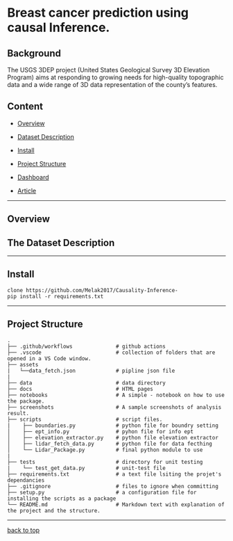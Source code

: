 # Breast cancer prediction using causal Inference.

## Background

The USGS 3DEP project (United States Geological Survey 3D Elevation Program) aims at responding to growing needs for high-quality topographic data and a wide range of 3D data representation of the county’s features.

## Content

- [Overview](#overview)
- [Dataset Description](#the-dataset-description)
- [Install](#install)
- [Project Structure](#project-structure)

- [Dashboard](#dashboard)
- [Article](#article)

---

## Overview

## The Dataset Description

---

## Install

```
clone https://github.com/Melak2017/Causality-Inference-
pip install -r requirements.txt
```

---

## Project Structure

    .
    ├── .github/workflows              # github actions
    ├── .vscode                        # collection of folders that are opened in a VS Code window.
    ├── assets
    |   └──data_fetch.json             # pipline json file
    |
    ├── data                           # data directory
    ├── docs                           # HTML pages
    ├── notebooks                      # A simple - notebook on how to use the package.
    ├── screenshots                    # A sample screenshots of analysis result.
    ├── scripts                        # script files.
    |    ├── boundaries.py             # python file for boundry setting
    │    ├── ept_info.py               # pyhon file for info ept
    │    ├── elevation_extractor.py    # python file elevation extractor
    │    ├── lidar_fetch_data.py       # python file for data fecthing
    │    └── Lidar_Package.py          # final python module to use
    |
    ├── tests                          # directory for unit testing
    |    └── test_get_data.py          # unit-test file
    ├── requirements.txt               # a text file lsiting the projet's dependancies
    ├── .gitignore                     # files to ignore when committing
    ├── setup.py                       # a configuration file for installing the scripts as a package
    └── README.md                      # Markdown text with explanation of the project and the structure.

---

[back to top](#background)
